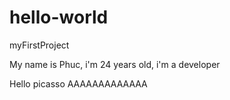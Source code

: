 # hello-world
myFirstProject

My name is Phuc, i'm 24 years old, i'm a developer

Hello picasso
AAAAAAAAAAAAA
